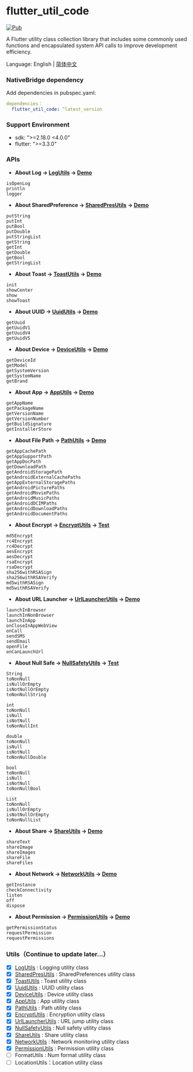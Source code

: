 # flutter_util_code

[![Pub](https://img.shields.io/pub/v/flutter_util_code.svg)](https://pub.dev/packages/flutter_util_code)

A Flutter utility class collection library that includes some commonly used functions and encapsulated system API calls to improve development efficiency.

Language: English | [简体中文](README-ZH.md)

### NativeBridge dependency

Add dependencies in pubspec.yaml:

~~~yaml
dependencies：
  flutter_util_code: ^latest_version
~~~

### Support Environment
- sdk: ">=2.18.0 <4.0.0"
- flutter: ">=3.3.0"

### APIs

- **About Log ->  [LogUtils](https://github.com/Fitem/flutter_util_code/blob/master/lib/log_utils.dart) -> [Demo](https://github.com/Fitem/flutter_util_code/blob/master/example/lib/function/log_page.dart)**

~~~
isOpenLog 
println   
logger 		
~~~

- **About SharedPreference -> [SharedPresUtils](https://github.com/Fitem/flutter_util_code/blob/master/lib/shared_preference_utils.dart) -> [Demo](https://github.com/Fitem/flutter_util_code/blob/master/example/lib/function/shared_prefs/shared_prefs_page.dart)**

~~~
putString 		
putInt				
putBool				
putDouble			
putStringList	
getString			
getInt				
getDouble			
getBool				
getStringList	
~~~

- **About Toast -> [ToastUtils](https://github.com/Fitem/flutter_util_code/blob/master/lib/toast_utils.dart) -> [Demo](https://github.com/Fitem/flutter_util_code/blob/master/example/lib/function/toast_page.dart)**

~~~
init			 
showCenter 
show			 
showToast	 
~~~

- **About UUID -> [UuidUtils](https://github.com/Fitem/flutter_util_code/blob/master/lib/uuid_utils.dart) -> [Demo](https://github.com/Fitem/flutter_util_code/blob/master/example/lib/function/uuid_page.dart)**

~~~
getUuid		
getUuidV1	
getUuidV4	
getUuidV5	
~~~

- **About Device -> [DeviceUtils](https://github.com/Fitem/flutter_util_code/blob/master/lib/device_utils.dart) -> [Demo](https://github.com/Fitem/flutter_util_code/blob/master/example/lib/function/device_page.dart)**

~~~
getDeviceId			 
getModel				 
getSystemVersion 
getSystemName		 
getBrand				 
~~~

- **About App -> [AppUtils](https://github.com/Fitem/flutter_util_code/blob/master/lib/app_utils.dart) -> [Demo](https://github.com/Fitem/flutter_util_code/blob/master/example/lib/function/app_page.dart)**

~~~
getAppName		 	  
getPackageName 	  
getVersionName    
getVersionNumber  
getBuildSignature 
getInstallerStore 
~~~

- **About File Path -> [PathUtils](https://github.com/Fitem/flutter_util_code/blob/master/lib/path_utils.dart) -> [Demo](https://github.com/Fitem/flutter_util_code/blob/master/example/lib/function/path_page.dart)**

~~~
getAppCachePath       			 
getAppSupportPath     			 
getAppDocPath         			 
getDownloadPath       		 	 
getAndroidStoragePath        
getAndroidExternalCachePaths 
getAppExternalStoragePaths   
getAndroidPicturePaths 			 
getAndroidMoviePaths 				 
getAndroidMusicPaths 				 
getAndroidDCIMPaths     		 
getAndroidDownloadPaths 		 
getAndroidDocumentPaths 		 
~~~

- **About Encrypt -> [EncryptUtils](https://github.com/Fitem/flutter_util_code/blob/master/lib/encrypt_utils.dart) -> [Test](https://github.com/Fitem/flutter_util_code/blob/master/test/encrypt_test.dart)**

~~~
md5Encrypt 					
rc4Encrypt 					
rc4Decrypt 					
aesEncrypt 					
aesDecrypt 					
rsaEncrypt 					
rsaDecrypt 					
sha256withRSASign 	
sha256withRSAVerify 
md5withRSASign 			
md5withRSAVerify 		
~~~

- **About URL Launcher -> [UrlLauncherUtils](https://github.com/Fitem/flutter_util_code/blob/master/lib/url_launcher_utils.dart) -> [Demo](https://github.com/Fitem/flutter_util_code/blob/master/example/lib/function/url_launcher_page.dart)**

~~~
launchInBrowser 		
launchInNonBrowser  
launchInApp 				
onCloseInAppWebView 
onCall 							
sendSMS 						
sendEmail 					
openFile 						
onCanLaunchUrl 			
~~~

- **About Null Safe -> [NullSafetyUtils](https://github.com/Fitem/flutter_util_code/blob/master/lib/null_safety_utils.dart) -> [Test](https://github.com/Fitem/flutter_util_code/blob/master/test/null_safety_test.dart)**

~~~
String
toNonNull 			 
isNullOrEmpty 	 
isNotNullOrEmpty 
toNonNullString  
~~~

~~~
int
toNonNull 	 
isNull 			 
isNotNull 	 
toNonNullInt 
~~~

~~~
double
toNonNull 			
isNull 				 	
isNotNull       
toNonNullDouble 
~~~

~~~
bool
toNonNull			
isNull 				
isNotNull 		
toNonNullBool 
~~~

~~~
List
toNonNull 			 
isNullOrEmpty 	 
isNotNullOrEmpty 
toNonNullList 	 
~~~

- **About Share -> [ShareUtils](https://github.com/Fitem/flutter_util_code/blob/master/lib/share_utils.dart) -> [Demo](https://github.com/Fitem/flutter_util_code/blob/master/example/lib/function/share_page.dart)**

~~~
shareText 	
shareImage  
shareImages 
shareFile 	
shareFiles 	
~~~

- **About Network -> [NetworkUtils](https://github.com/Fitem/flutter_util_code/blob/master/lib/connectivity_utils.dart) -> [Demo](https://github.com/Fitem/flutter_util_code/blob/master/example/lib/function/connectivity_page.dart)**

~~~
getInstance 			
checkConnectivity 
listen 						
off 							
dispose 					
~~~

- **About Permission -> [PermissionUtils](https://github.com/Fitem/flutter_util_code/blob/master/lib/permission_utils.dart) -> [Demo](https://github.com/Fitem/flutter_util_code/blob/master/example/lib/function/permission_page.dart)**

~~~
getPermissionStatus 
requestPermission  	
requestPermissions 	
~~~

### Utils（Continue to update later...）
- [x] [LogUtils](https://github.com/Fitem/flutter_util_code/blob/master/lib/log_utils.dart) : Logging utility class
- [x] [SharedPresUtils](https://github.com/Fitem/flutter_util_code/blob/master/lib/shared_preference_utils.dart) : SharedPreferences utility class
- [x] [ToastUtils](https://github.com/Fitem/flutter_util_code/blob/master/lib/toast_utils.dart) : Toast utility class
- [x] [UuidUtils](https://github.com/Fitem/flutter_util_code/blob/master/lib/uuid_utils.dart) : UUID utility class
- [x] [DeviceUtils](https://github.com/Fitem/flutter_util_code/blob/master/lib/device_utils.dart) : Device utility class
- [x] [AppUtils](https://github.com/Fitem/flutter_util_code/blob/master/lib/app_utils.dart) : App utility class
- [x] [PathUtils](https://github.com/Fitem/flutter_util_code/blob/master/lib/path_utils.dart) : Path utility class
- [x] [EncryptUtils](https://github.com/Fitem/flutter_util_code/blob/master/lib/encrypt_utils.dart) : Encryption utility class
- [x] [UrlLauncherUtils](https://github.com/Fitem/flutter_util_code/blob/master/lib/url_launcher_utils.dart) : URL jump utility class
- [x] [NullSafetyUtils](https://github.com/Fitem/flutter_util_code/blob/master/lib/null_safety_utils.dart) : Null safety utility class
- [x] [ShareUtils](https://github.com/Fitem/flutter_util_code/blob/master/lib/share_utils.dart) : Share utility class
- [x] [NetworkUtils](https://github.com/Fitem/flutter_util_code/blob/master/lib/connectivity_utils.dart) : Network monitoring utility class
- [x] [PermissionUtils](https://github.com/Fitem/flutter_util_code/blob/master/lib/permission_utils.dart) : Permission utility class
- [ ] FormatUtils : Num format utility class
- [ ] LocationUtils：Location utility class